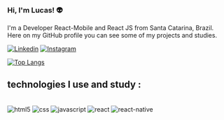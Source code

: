 ### Hi, I'm Lucas! 👽

I'm a Developer React-Mobile and React JS from Santa Catarina, Brazil.
Here on my GitHub profile you can see some of my projects and studies.

[![Linkedin](https://img.shields.io/badge/LinkedIn-0077B5?style=for-the-badge&logo=linkedin&logoColor=white)](https://www.linkedin.com/in/lucas-acordi-da-rosa-810224232/)
[![Instagram](https://img.shields.io/badge/Instagram-E4405F?style=for-the-badge&logo=instagram&logoColor=white)](https://www.instagram.com/acordi.lucas/)



[![Top Langs](https://github-readme-stats.vercel.app/api/top-langs/?username=LucasacDEV)](https://github.com/anuraghazra/github-readme-stats)

## technologies I use and study : 

<div style='display: inline_block'><br/>
  <img align='center' alt='html5' src='https://img.shields.io/badge/HTML5-E34F26?style=for-the-badge&logo=html5&logoColor=white'/>
  <img align='center' alt='css' src='https://img.shields.io/badge/CSS3-1572B6?style=for-the-badge&logo=css3&logoColor=white' />
  <img align='center' alt='javascript' src='https://img.shields.io/badge/JavaScript-F7DF1E?style=for-the-badge&logo=javascript&logoColor=black' />
  <img align='center' alt='react' src='https://img.shields.io/badge/React-20232A?style=for-the-badge&logo=react&logoColor=61DAFB' />
  <img align='center' alt='react-native' src='https://img.shields.io/badge/React_Native-20232A?style=for-the-badge&logo=react&logoColor=61DAFB' />

</div>
